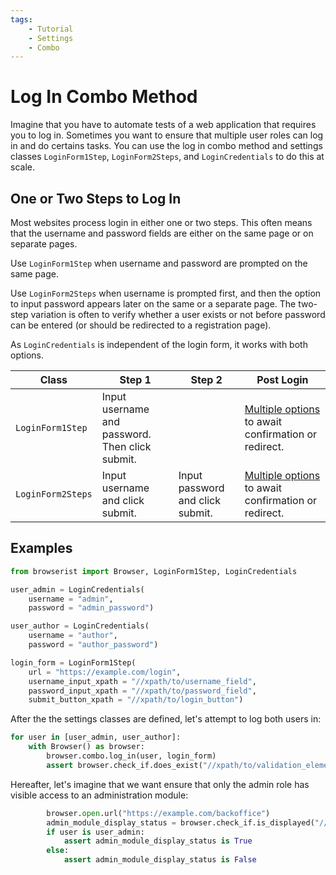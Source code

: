 ```yaml
---
tags:
    - Tutorial
    - Settings
    - Combo
---
```


# Log In Combo Method
Imagine that you have to automate tests of a web application that requires you to log in. Sometimes you want to ensure that multiple user roles can log in and do certains tasks. You can use the log in combo method and settings classes `LoginForm1Step`, `LoginForm2Steps`, and `LoginCredentials` to do this at scale.

## One or Two Steps to Log In
Most websites process login in either one or two steps. This often means that the username and password fields are either on the same page or on separate pages.

Use `LoginForm1Step` when username and password are prompted on the same page.

Use `LoginForm2Steps` when username is prompted first, and then the option to input password appears later on the same or a separate page. The two-step variation is often to verify whether a user exists or not before password can be entered (or should be redirected to a registration page).

As `LoginCredentials` is independent of the login form, it works with both options.

| Class | Step 1 | Step 2 | Post Login |
| ----- | ------ | ------ | ---------- |
| `LoginForm1Step` | Input username and password. Then click submit. | | [Multiple options](../../reference/browser/combo/log-in.md#loginform1step) to await confirmation or redirect. |
| `LoginForm2Steps` | Input username and click submit. | Input password and click submit. | [Multiple options](../../reference/browser/combo/log-in.md#loginform2steps) to await confirmation or redirect. |

## Examples
```python linenums="1"
from browserist import Browser, LoginForm1Step, LoginCredentials

user_admin = LoginCredentials(
    username = "admin",
    password = "admin_password")

user_author = LoginCredentials(
    username = "author",
    password = "author_password")

login_form = LoginForm1Step(
    url = "https://example.com/login",
    username_input_xpath = "//xpath/to/username_field",
    password_input_xpath = "//xpath/to/password_field",
    submit_button_xpath = "//xpath/to/login_button")
```

After the the settings classes are defined, let's attempt to log both users in:

```python title="" linenums="17"
for user in [user_admin, user_author]:
    with Browser() as browser:
        browser.combo.log_in(user, login_form)
        assert browser.check_if.does_exist("//xpath/to/validation_element") is True
```

Hereafter, let's imagine that we want ensure that only the admin role has visible access to an administration module:

```python title="" linenums="22"
        browser.open.url("https://example.com/backoffice")
        admin_module_display_status = browser.check_if.is_displayed("//xpath/to/admin_module")
        if user is user_admin:
            assert admin_module_display_status is True
        else:
            assert admin_module_display_status is False
```
